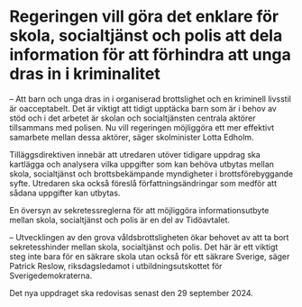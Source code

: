 # Regeringen vill göra det enklare för skola, socialtjänst och polis att dela information för att förhindra att unga dras in i kriminalitet

– Att barn och unga dras in i organiserad brottslighet och en kriminell livsstil är oacceptabelt. Det är viktigt att tidigt upptäcka barn som är i behov av stöd och i det arbetet är skolan och socialtjänsten centrala aktörer tillsammans med polisen. Nu vill regeringen möjliggöra ett mer effektivt samarbete mellan dessa aktörer, säger skolminister Lotta Edholm.

Tilläggsdirektiven innebär att utredaren utöver tidigare uppdrag ska kartlägga och analysera vilka uppgifter som kan behöva utbytas mellan skola, socialtjänst och brottsbekämpande myndigheter i brottsförebyggande syfte. Utredaren ska också föreslå författningsändringar som medför att sådana uppgifter kan utbytas.

En översyn av sekretessreglerna för att möjliggöra informationsutbyte mellan skola, socialtjänst och polis är en del av Tidöavtalet.

– Utvecklingen av den grova våldsbrottsligheten ökar behovet av att ta bort sekretesshinder mellan skola, socialtjänst och polis. Det här är ett viktigt steg inte bara för en säkrare skola utan också för ett säkrare Sverige, säger Patrick Reslow, riksdagsledamot i utbildningsutskottet för Sverigedemokraterna.

Det nya uppdraget ska redovisas senast den 29 september 2024.
